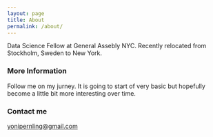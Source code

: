 ```yaml
---
layout: page
title: About
permalink: /about/
---
```


Data Science Fellow at General Assebly NYC.
Recently relocated from Stockholm, Sweden to New York.

### More Information

Follow me on my jurney. It is going to start of very basic but hopefully become a little bit more interesting over time.

### Contact me

[yonipernling@gmail.com](mailto:yonipernling@gmail.com)